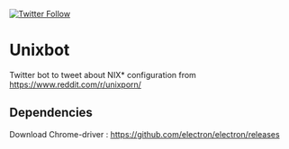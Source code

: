 [![Twitter Follow](https://img.shields.io/twitter/follow/bot_unixporn?style=social)](https://twitter.com/intent/follow?screen_name=bot_unixporn)

# Unixbot

Twitter bot to tweet about NIX* configuration from https://www.reddit.com/r/unixporn/

## Dependencies

Download Chrome-driver : https://github.com/electron/electron/releases